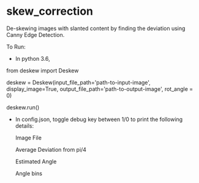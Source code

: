 # skew_correction
De-skewing images with slanted content by finding the deviation using Canny Edge Detection.

To Run:
-  In python 3.6,

from deskew import Deskew

deskew = Deskew(input_file_path='path-to-input-image',
                display_image=True,
                output_file_path='path-to-output-image',
                rot_angle = 0)

deskew.run()

- In config.json,
  toggle debug key between 1/0 to print the following details:
    
    Image File
    
    Average Deviation from pi/4
    
    Estimated Angle
    
    Angle bins
